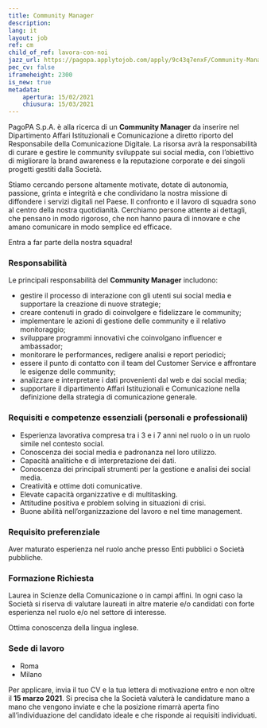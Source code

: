 ```yaml
---
title: Community Manager
description:
lang: it
layout: job
ref: cm
child_of_ref: lavora-con-noi
jazz_url: https://pagopa.applytojob.com/apply/9c43q7enxF/Community-Manager
pec_cv: false
iframeheight: 2300
is_new: true
metadata:
    apertura: 15/02/2021
    chiusura: 15/03/2021
---
```


PagoPA S.p.A. è alla ricerca di un **Community Manager** da inserire nel Dipartimento Affari Istituzionali e Comunicazione a diretto riporto del Responsabile della Comunicazione Digitale. La risorsa avrà la responsabilità di curare e gestire le community sviluppate sui social media, con l’obiettivo di migliorare la brand awareness e la reputazione corporate e dei singoli progetti gestiti dalla Società.
 
Stiamo cercando persone altamente motivate, dotate di autonomia, passione, grinta e integrità e che condividano la nostra missione di diffondere i servizi digitali nel Paese.
Il confronto e il lavoro di squadra sono al centro della nostra quotidianità. 
Cerchiamo persone attente ai dettagli, che pensano in modo rigoroso, che non hanno paura di innovare e che amano comunicare in modo semplice ed efficace.
 
Entra a far parte della nostra squadra!
 
### Responsabilità
Le principali responsabilità del **Community Manager** includono:
 
- gestire il processo di interazione con gli utenti sui social media e supportare la creazione di nuove strategie;
- creare contenuti in grado di coinvolgere e fidelizzare le community;
- implementare le azioni di gestione delle community e il relativo monitoraggio;
- sviluppare programmi innovativi che coinvolgano influencer e ambassador;
- monitorare le performances, redigere analisi e report periodici;
- essere il punto di contatto con il team del Customer Service e affrontare le esigenze delle community;
- analizzare e interpretare i dati provenienti dal web e dai social media;
- supportare il dipartimento Affari Istituzionali  e Comunicazione nella definizione della strategia di comunicazione generale.
 
### Requisiti e competenze essenziali (personali e professionali)
- Esperienza lavorativa compresa tra i 3 e i 7 anni nel ruolo o in un ruolo simile nel contesto social.
- Conoscenza dei social media e padronanza nel loro utilizzo.
- Capacità analitiche e di interpretazione dei dati.
- Conoscenza dei principali strumenti per la gestione e analisi dei social media.
- Creatività e ottime doti comunicative.
- Elevate capacità organizzative e di multitasking.
- Attitudine positiva e problem solving in situazioni di crisi.
- Buone abilità nell’organizzazione del lavoro e nel time management.
 
### Requisito preferenziale
Aver maturato esperienza nel ruolo anche presso Enti pubblici o Società pubbliche.
 
### Formazione Richiesta
Laurea in Scienze della Comunicazione o in campi affini. In ogni caso la Società si riserva di valutare laureati in altre materie e/o candidati con forte esperienza nel ruolo e/o nel settore di interesse.

Ottima conoscenza della lingua inglese.
 
### Sede di lavoro
- Roma
- Milano
 
Per applicare, invia il tuo CV e la tua lettera di motivazione entro e non oltre il **15 marzo 2021**. Si precisa che la Società valuterà le candidature mano a mano che vengono inviate e che la posizione rimarrà aperta fino all’individuazione del candidato ideale e che risponde ai requisiti individuati.
